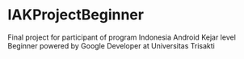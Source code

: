# IAKProjectBeginner
Final project for participant of program Indonesia Android Kejar level Beginner powered by Google Developer at Universitas Trisakti 
